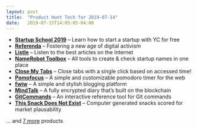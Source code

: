 ```yaml
---
layout: post
title:  "Product Hunt Tech for 2019-07-14"
date:   2019-07-15T14:05:05-04:00
---
```


* **[Startup School 2019](https://www.producthunt.com/posts/startup-school-2019?utm_campaign=producthunt-api&utm_medium=api&utm_source=Application%3A+Daily+Digest+RSS+%28ID%3A+3202%29)** – Learn how to start a startup with YC for free
* **[Referenda](https://www.producthunt.com/posts/referenda?utm_campaign=producthunt-api&utm_medium=api&utm_source=Application%3A+Daily+Digest+RSS+%28ID%3A+3202%29)** – Fostering a new age of digital activism
* **[Listle](https://www.producthunt.com/posts/listle?utm_campaign=producthunt-api&utm_medium=api&utm_source=Application%3A+Daily+Digest+RSS+%28ID%3A+3202%29)** – Listen to the best articles on the Internet
* **[NameRobot Toolbox](https://www.producthunt.com/posts/namerobot-toolbox?utm_campaign=producthunt-api&utm_medium=api&utm_source=Application%3A+Daily+Digest+RSS+%28ID%3A+3202%29)** – All tools to create & check startup names in one place
* **[Close My Tabs](https://www.producthunt.com/posts/close-my-tabs?utm_campaign=producthunt-api&utm_medium=api&utm_source=Application%3A+Daily+Digest+RSS+%28ID%3A+3202%29)** – Close tabs with a single click based on accessed time!
* **[Pomofocus](https://www.producthunt.com/posts/pomofocus?utm_campaign=producthunt-api&utm_medium=api&utm_source=Application%3A+Daily+Digest+RSS+%28ID%3A+3202%29)** – A simple and customizable pomodoro timer for the web
* **[fwiw](https://www.producthunt.com/posts/fwiw?utm_campaign=producthunt-api&utm_medium=api&utm_source=Application%3A+Daily+Digest+RSS+%28ID%3A+3202%29)** – A simple and stylish blogging platform
* **[MindTalk](https://www.producthunt.com/posts/mindtalk?utm_campaign=producthunt-api&utm_medium=api&utm_source=Application%3A+Daily+Digest+RSS+%28ID%3A+3202%29)** – A fully encrypted diary that’s built on the blockchain
* **[GitCommands](https://www.producthunt.com/posts/gitcommands?utm_campaign=producthunt-api&utm_medium=api&utm_source=Application%3A+Daily+Digest+RSS+%28ID%3A+3202%29)** – An interactive reference tool for Git commands
* **[This Snack Does Not Exist](https://www.producthunt.com/posts/this-snack-does-not-exist?utm_campaign=producthunt-api&utm_medium=api&utm_source=Application%3A+Daily+Digest+RSS+%28ID%3A+3202%29)** – Computer generated snacks scored for market plausability

… and [7 more](https://www.producthunt.com/tech) products